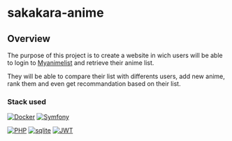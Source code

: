 # sakakara-anime

## Overview

The purpose of this project is to create a website in wich users will be able to login to [Myanimelist](https://myanimelist.net/)
and retrieve their anime list.

They will be able to compare their list with differents users, add new anime, rank them and even get recommandation based on their list.

### Stack used

[![Docker](https://img.shields.io/badge/docker-%230db7ed.svg?style=for-the-badge&logo=docker&logoColor=white)](https://www.docker.com/) [![Symfony](https://img.shields.io/badge/symfony-%23000000.svg?style=for-the-badge&logo=symfony&logoColor=white)](https://symfony.com/)

[![PHP](https://img.shields.io/badge/php-%23777BB4.svg?style=for-the-badge&logo=php&logoColor=white)](https://www.php.net/)
[![sqlite](https://img.shields.io/badge/sqlite-%23007ACC.svg?style=for-the-badge&logo=sqlite&logoColor=white)](https://sqlite.org/index.html)
 [![JWT](https://img.shields.io/badge/Lexik_JWT-black?style=for-the-badge&logo=JSON%20web%20tokens)](https://github.com/lexik/LexikJWTAuthenticationBundle)
